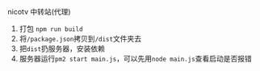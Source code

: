 nicotv 中转站(代理)

1. 打包 `npm run build`
2. 将`/package.json`拷贝到`/dist`文件夹去
3. 把`dist`扔服务器，安装依赖
4. 服务器运行`pm2 start main.js`，可以先用`node main.js`查看启动是否报错